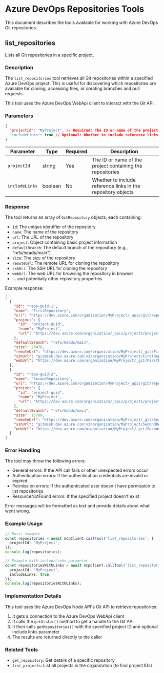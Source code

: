 # Azure DevOps Repositories Tools

This document describes the tools available for working with Azure DevOps Git repositories.

## list_repositories

Lists all Git repositories in a specific project.

### Description

The `list_repositories` tool retrieves all Git repositories within a specified Azure DevOps project. This is useful for discovering which repositories are available for cloning, accessing files, or creating branches and pull requests.

This tool uses the Azure DevOps WebApi client to interact with the Git API.

### Parameters

```json
{
  "projectId": "MyProject", // Required: The ID or name of the project
  "includeLinks": true // Optional: Whether to include reference links
}
```

| Parameter      | Type    | Required | Description                                                  |
| -------------- | ------- | -------- | ------------------------------------------------------------ |
| `projectId`    | string  | Yes      | The ID or name of the project containing the repositories    |
| `includeLinks` | boolean | No       | Whether to include reference links in the repository objects |

### Response

The tool returns an array of `GitRepository` objects, each containing:

- `id`: The unique identifier of the repository
- `name`: The name of the repository
- `url`: The URL of the repository
- `project`: Object containing basic project information
- `defaultBranch`: The default branch of the repository (e.g., "refs/heads/main")
- `size`: The size of the repository
- `remoteUrl`: The remote URL for cloning the repository
- `sshUrl`: The SSH URL for cloning the repository
- `webUrl`: The web URL for browsing the repository in browser
- ... and potentially other repository properties

Example response:

```json
[
  {
    "id": "repo-guid-1",
    "name": "FirstRepository",
    "url": "https://dev.azure.com/organization/MyProject/_apis/git/repositories/FirstRepository",
    "project": {
      "id": "project-guid",
      "name": "MyProject",
      "url": "https://dev.azure.com/organization/_apis/projects/project-guid"
    },
    "defaultBranch": "refs/heads/main",
    "size": 25478,
    "remoteUrl": "https://dev.azure.com/organization/MyProject/_git/FirstRepository",
    "sshUrl": "git@ssh.dev.azure.com:v3/organization/MyProject/FirstRepository",
    "webUrl": "https://dev.azure.com/organization/MyProject/_git/FirstRepository"
  },
  {
    "id": "repo-guid-2",
    "name": "SecondRepository",
    "url": "https://dev.azure.com/organization/MyProject/_apis/git/repositories/SecondRepository",
    "project": {
      "id": "project-guid",
      "name": "MyProject",
      "url": "https://dev.azure.com/organization/_apis/projects/project-guid"
    },
    "defaultBranch": "refs/heads/main",
    "size": 15789,
    "remoteUrl": "https://dev.azure.com/organization/MyProject/_git/SecondRepository",
    "sshUrl": "git@ssh.dev.azure.com:v3/organization/MyProject/SecondRepository",
    "webUrl": "https://dev.azure.com/organization/MyProject/_git/SecondRepository"
  }
]
```

### Error Handling

The tool may throw the following errors:

- General errors: If the API call fails or other unexpected errors occur
- Authentication errors: If the authentication credentials are invalid or expired
- Permission errors: If the authenticated user doesn't have permission to list repositories
- ResourceNotFound errors: If the specified project doesn't exist

Error messages will be formatted as text and provide details about what went wrong.

### Example Usage

```typescript
// Basic example
const repositories = await mcpClient.callTool('list_repositories', {
  projectId: 'MyProject',
});
console.log(repositories);

// Example with includeLinks parameter
const repositoriesWithLinks = await mcpClient.callTool('list_repositories', {
  projectId: 'MyProject',
  includeLinks: true,
});
console.log(repositoriesWithLinks);
```

### Implementation Details

This tool uses the Azure DevOps Node API's Git API to retrieve repositories:

1. It gets a connection to the Azure DevOps WebApi client
2. It calls the `getGitApi()` method to get a handle to the Git API
3. It then calls `getRepositories()` with the specified project ID and optional include links parameter
4. The results are returned directly to the caller

### Related Tools

- `get_repository`: Get details of a specific repository
- `list_projects`: List all projects in the organization (to find project IDs)
